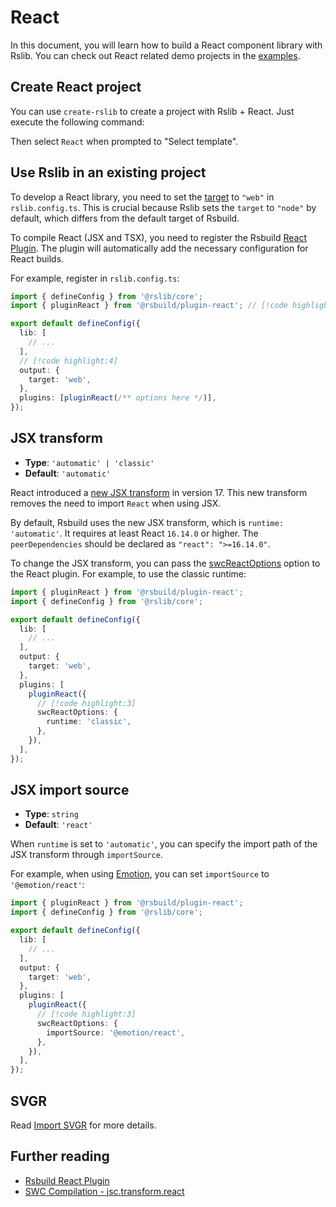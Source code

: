 # React

In this document, you will learn how to build a React component library with Rslib. You can check out React related demo projects in the [examples](https://github.com/web-infra-dev/rslib/tree/main/examples).

## Create React project

You can use `create-rslib` to create a project with Rslib + React. Just execute the following command:



Then select `React` when prompted to "Select template".

## Use Rslib in an existing project

To develop a React library, you need to set the [target](/config/rsbuild/output.md#outputtarget) to `"web"` in `rslib.config.ts`. This is crucial because Rslib sets the `target` to `"node"` by default, which differs from the default target of Rsbuild.

To compile React (JSX and TSX), you need to register the Rsbuild [React Plugin](https://rsbuild.rs/plugins/list/plugin-react). The plugin will automatically add the necessary configuration for React builds.

For example, register in `rslib.config.ts`:

```ts title="rslib.config.ts"
import { defineConfig } from '@rslib/core';
import { pluginReact } from '@rsbuild/plugin-react'; // [!code highlight]

export default defineConfig({
  lib: [
    // ...
  ],
  // [!code highlight:4]
  output: {
    target: 'web',
  },
  plugins: [pluginReact(/** options here */)],
});
```

## JSX transform

* **Type**: `'automatic' | 'classic'`
* **Default**: `'automatic'`

React introduced a [new JSX transform](https://legacy.reactjs.org/blog/2020/09/22/introducing-the-new-jsx-transform.html) in version 17. This new transform removes the need to import `React` when using JSX.

By default, Rsbuild uses the new JSX transform, which is `runtime: 'automatic'`. It requires at least React `16.14.0` or higher. The `peerDependencies` should be declared as `"react": ">=16.14.0"`.

To change the JSX transform, you can pass the [swcReactOptions](https://rsbuild.rs/plugins/list/plugin-react#swcreactoptionsruntime) option to the React plugin. For example, to use the classic runtime:

```ts title="rslib.config.ts"
import { pluginReact } from '@rsbuild/plugin-react';
import { defineConfig } from '@rslib/core';

export default defineConfig({
  lib: [
    // ...
  ],
  output: {
    target: 'web',
  },
  plugins: [
    pluginReact({
      // [!code highlight:3]
      swcReactOptions: {
        runtime: 'classic',
      },
    }),
  ],
});
```

## JSX import source

* **Type**: `string`
* **Default**: `'react'`

When `runtime` is set to `'automatic'`, you can specify the import path of the JSX transform through `importSource`.

For example, when using [Emotion](https://emotion.sh/), you can set `importSource` to `'@emotion/react'`:

```ts title="rslib.config.ts"
import { pluginReact } from '@rsbuild/plugin-react';
import { defineConfig } from '@rslib/core';

export default defineConfig({
  lib: [
    // ...
  ],
  output: {
    target: 'web',
  },
  plugins: [
    pluginReact({
      // [!code highlight:3]
      swcReactOptions: {
        importSource: '@emotion/react',
      },
    }),
  ],
});
```

## SVGR

Read [Import SVGR](/guide/advanced/svgr-files.md) for more details.

## Further reading

* [Rsbuild React Plugin](https://rsbuild.rs/plugins/list/plugin-react#swcreactoptionsruntime)
* [SWC Compilation - jsc.transform.react](https://swc.rs/docs/configuration/compilation#jsctransformreact)

